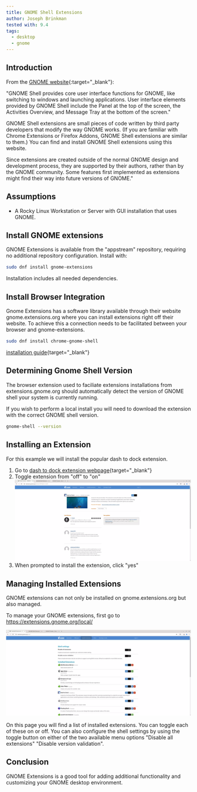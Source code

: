 ```yaml
---
title: GNOME Shell Extensions
author: Joseph Brinkman
tested with: 9.4
tags:
  - desktop
  - gnome
---
```


## Introduction

From the [GNOME website](https://extensions.gnome.org/about/){:target="_blank"}:

"GNOME Shell provides core user interface functions for GNOME, like switching to windows and launching applications. User interface elements provided by GNOME Shell include the Panel at the top of the screen, the Activities Overview, and Message Tray at the bottom of the screen."

GNOME Shell extensions are small pieces of code written by third party developers that modify the way GNOME works. (If you are familiar with Chrome Extensions or Firefox Addons, GNOME Shell extensions are similar to them.) You can find and install GNOME Shell extensions using this website.

Since extensions are created outside of the normal GNOME design and development process, they are supported by their authors, rather than by the GNOME community. Some features first implemented as extensions might find their way into future versions of GNOME."

## Assumptions

* A Rocky Linux Workstation or Server with GUI installation that uses GNOME.

## Install GNOME extensions

GNOME Extensions is available from the "appstream" repository, requiring no additional repository configuration. Install with:

```bash
sudo dnf install gnome-extensions 
```

Installation includes all needed dependencies.

## Install Browser Integration

Gnome Extensions has a software library available through their website gnome.extensions.org where you can install extensions right off their website. To achieve this a connection needs to be facilitated between your browser and gnome-extensions.

```bash
sudo dnf install chrome-gnome-shell
```

[installation guide](https://gnome.pages.gitlab.gnome.org/gnome-browser-integration/pages/installation-guide.html){target="_blank"}

## Determining Gnome Shell Version

The browser extension used to faciliate extensions installations from extensions.gnome.org should automatically detect the version of GNOME shell your system is currently running. 

If you wish to perform a local install you will need to download the extension with the correct GNOME shell version.

```bash
gnome-shell --version
```

## Installing an Extension 

For this example we will install the popular dash to dock extension. 

1. Go to [dash to dock extension webpage](https://extensions.gnome.org/extension/307/dash-to-dock/){target="_blank"}
2. Toggle extension from "off" to "on"
![Toggle extension](images/gnome_extensions_images/gnome-shell-extensions-toggle-btn.webp)
3. When prompted to install the extension, click "yes"

## Managing Installed Extensions

GNOME extensions can not only be installed on gnome.extensions.org but also managed. 

To manage your GNOME extensions, first go to https://extensions.gnome.org/local/

![Manage GNOME extensions](images/gnome_extensions_images/gnome-shell-installed-extensions.webp)

On this page you will find a list of installed extensions. You can toggle each of these on or off. You can also configure the shell settings by using the toggle button on either of the two available menu options "Disable all extensions" "Disable version validation". 


## Conclusion

GNOME Extensions is a good tool for adding additional functionality and customizing your GNOME desktop environment. 